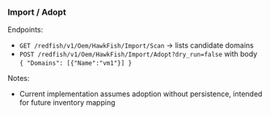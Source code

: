 ### Import / Adopt

Endpoints:
- `GET /redfish/v1/Oem/HawkFish/Import/Scan` → lists candidate domains
- `POST /redfish/v1/Oem/HawkFish/Import/Adopt?dry_run=false` with body `{ "Domains": [{"Name":"vm1"}] }`

Notes:
- Current implementation assumes adoption without persistence, intended for future inventory mapping



